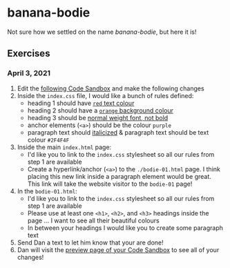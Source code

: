 # banana-bodie

Not sure how we settled on the name _banana-bodie_, but here it is!

## Exercises

### April 3, 2021

1. Edit the [following Code Sandbox](https://codesandbox.io/s/bodie-exercise-01-8vg8u) and make the following changes
1. Inside the `index.css` file, I would like a bunch of rules defined:
    * heading 1 should have [`red` text colour](https://www.w3schools.com/cssref/pr_text_color.asp)
    * heading 2 should have a [`orange` background colour](https://www.w3schools.com/cssref/pr_background-color.asp)
    * heading 3 should be [normal weight font, not bold](https://www.w3schools.com/cssref/pr_font_weight.asp)
    * anchor elements (`<a>`) should be the colour `purple`
    * paragraph text should [italicized](https://www.w3schools.com/cssref/pr_font_font-style.asp) & paragraph text should be text colour `#2F4F4F`
1. Inside the main `index.html` page:
    * I'd like you to link to the `index.css` stylesheet so all our rules from step 1 are available
    * Create a hyperlink/anchor (`<a>`) to the `./bodie-01.html` page.  I think placing this new link inside a paragraph element would be great.  This link will take the website visitor to the `bodie-01` page!
1. In the `bodie-01.html`:
    * I'd like you to link to the `index.css` stylesheet so all our rules from step 1 are available
    * Please use at least one `<h1>`, `<h2>`, and `<h3>` headings inside the page ... I want to see all their beautiful colours
    * In between your headings I would like you to create some paragraph text
1. Send Dan a text to let him know that your are done!
1. Dan will visit the [preview page of your Code Sandbox](https://8vg8u.csb.app/) to see all of your changes!
